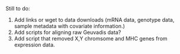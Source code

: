 Still to do:

1. Add links or wget to data downloads (mRNA data, genotype data, sample metadata with covariate information.)
2. Add scripts for aligning raw Geuvadis data?
3. Add script that removed X,Y chromsome and MHC genes from expression data. 
